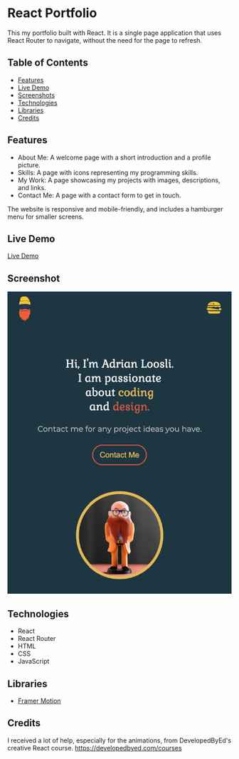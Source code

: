 # React Portfolio
This my portfolio built with React. It is a single page application that uses React Router to navigate, without the need for the page to refresh.

## Table of Contents
* [Features](#features)
* [Live Demo](#live-demo)
* [Screenshots](#screenshots)
* [Technologies](#technologies)
* [Libraries](#libraries)
* [Credits](#credits)

## Features
* About Me: A welcome page with a short introduction and a profile picture.
* Skills: A page with icons representing my programming skills.
* My Work: A page showcasing my projects with images, descriptions, and links.
* Contact Me: A page with a contact form to get in touch. <br>

The website is responsive and mobile-friendly, and includes a hamburger menu for smaller screens.

## Live Demo
[Live Demo](https://adrian-loosli.netlify.app/)

## Screenshot
![Screenshot](./src/img/screenshot.png)

## Technologies
* React
* React Router
* HTML
* CSS
* JavaScript

## Libraries
* [Framer Motion](https://www.framer.com/motion/)

## Credits
I received a lot of help, especially for the animations, from DevelopedByEd's creative React course. https://developedbyed.com/courses









